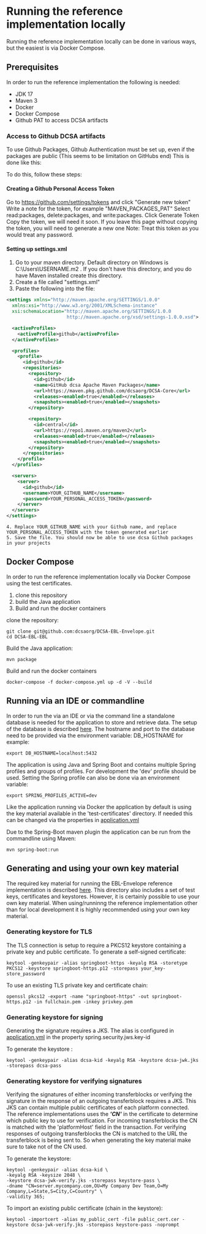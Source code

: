 # Running the reference implementation locally
Running the reference implementation locally can be done in various ways, but the easiest is via Docker Compose.

## Prerequisites
In order to run the reference implementation the following is needed:
* JDK 17
* Maven 3
* Docker
* Docker Compose
* Github PAT to access DCSA artifacts

### Access to Github DCSA artifacts

To use Github Packages, Github Authentication must be set up, even if the packages are public (This seems to be limitation on GitHubs end)
This is done like this:

To do this, follow these steps:

#### Creating a Github Personal Access Token
Go to https://github.com/settings/tokens and click "Generate new token"
Write a note for the token, for example "MAVEN_PACKAGES_PAT"
Select read:packages, delete:packages, and write:packages.
Click Generate Token
Copy the token, we will need it soon. If you leave this page without copying the token, you will need to generate a new one
Note: Treat this token as you would treat any password.

#### Setting up settings.xml

1. Go to your maven directory. Default directory on Windows is C:\Users\USERNAME\.m2 . If you don't have this directory, and you do have Maven installed create this directory.
2. Create a file called "settings.xml"
3. Paste the following into the file:
```xml
<settings xmlns="http://maven.apache.org/SETTINGS/1.0.0"
  xmlns:xsi="http://www.w3.org/2001/XMLSchema-instance"
  xsi:schemaLocation="http://maven.apache.org/SETTINGS/1.0.0
                      http://maven.apache.org/xsd/settings-1.0.0.xsd">

  <activeProfiles>
    <activeProfile>github</activeProfile>
  </activeProfiles>

  <profiles>
    <profile>
      <id>github</id>
      <repositories>
        <repository>
          <id>github</id>
          <name>GitHub dcsa Apache Maven Packages</name>
          <url>https://maven.pkg.github.com/dcsaorg/DCSA-Core</url>
          <releases><enabled>true</enabled></releases>
          <snapshots><enabled>true</enabled></snapshots>
        </repository>

        <repository>
          <id>central</id>
          <url>https://repo1.maven.org/maven2</url>
          <releases><enabled>true</enabled></releases>
          <snapshots><enabled>true</enabled></snapshots>
        </repository>
      </repositories>
    </profile>
  </profiles>

  <servers>
    <server>
      <id>github</id>
      <username>YOUR_GITHUB_NAME</username>
      <password>YOUR_PERSONAL_ACCESS_TOKEN</password>
    </server>
  </servers>
</settings>
```

    4. Replace YOUR_GITHUB_NAME with your Github name, and replace YOUR_PERSONAL_ACCESS_TOKEN with the token generated earlier
    5. Save the file. You should now be able to use dcsa Github packages in your projects

## Docker Compose
In order to run the reference implementation locally via Docker Compose using the test certificates.
1. clone this repository
2. build the Java application
3. Build and run the docker containers

clone the repository:
```shell
git clone git@github.com:dcsaorg/DCSA-EBL-Envelope.git
cd DCSA-EBL-EBL
```
Build the Java application:
```shell
mvn package
```
Build and run the docker containers
```shell
docker-compose -f docker-compose.yml up -d -V --build
```

## Running via an IDE or commandline
In order to run the via an IDE or via the command line a standalone database is needed for the application to store and retrieve data. The setup of the database is described [here](test-certificates/README.md).
The hostname and port to the database need to be provided via the environment variable: DB_HOSTNAME
for example:
```shell
export DB_HOSTNAME=localhost:5432
```

The application is using Java and Spring Boot and contains multiple Spring profiles and groups of profiles. For development the 'dev' profile should be used.
Setting the Spring profile can also be done via an environment variable:
```shell
export SPRING_PROFILES_ACTIVE=dev
```

Like the application running via Docker the application by default is using the key material available in the 'test-certificates' directory.
If needed this can be changed via the properties in [application.yml](ec-service/src/main/resources/application.yml)

Due to the Spring-Boot maven plugin the application can be run from the commandline using Maven:
```shell
mvn spring-boot:run
```

## Generating and using your own key material
The required key material for running the EBL-Envelope reference implementation is described [here](test-certificates/README.md).
This directory also includes a set of test keys, certificates and keystores. However, it is certainly possible to use your own key material.
When using/runninng the reference implementation other than for local development it is highly recommended using your own key material.

### Generating keystore for TLS
The TLS connection is setup to require a PKCS12 keystore containing a private key and public certificate.
To generate a self-signed certificate:
```shell
keytool -genkeypair -alias springboot-https -keyalg RSA -storetype PKCS12 -keystore springboot-https.p12 -storepass your_key-store_password
```
To use an existing TLS private key and certificate chain:
```shell
openssl pkcs12 -export -name "springboot-https" -out springboot-https.p12 -in fullchain.pem -inkey privkey.pem
```

### Generating keystore for signing
Generating the signature requires a JKS. The alias is configured in [application.yml](ec-service/src/main/resources/application.yml) in the property spring.security.jws.key-id

To generate the keystore :
```shell
keytool -genkeypair -alias dcsa-kid -keyalg RSA -keystore dcsa-jwk.jks -storepass dcsa-pass
```

### Generating keystore for verifying signatures
Verifying the signatures of either incoming transferblocks or verifying the signature in the response of an outgoing transferblock requires a JKS.
This JKS can contain multiple public certificates of each platform connected. The reference implementations uses the **_'CN'_** in the certificate to determine which public key to use for verification.
For incoming transferblocks the CN is matched with the 'platformHost' field in the transaction.
For verifying responses of outgoing transferblocks the CN is matched to the URL the transferblock is being sent to.
So when generating the key material make sure to take not of the CN used.

To generate the keystore:
```shell
keytool -genkeypair -alias dcsa-kid \
-keyalg RSA -keysize 2048 \
-keystore dcsa-jwk-verify.jks -storepass keystore-pass \
-dname "CN=server.mycompany.com,OU=My Company Dev Team,O=My Company,L=State,S=City,C=Country" \
-validity 365;
```

To import an existing public certificate (chain in the keystore):
```shell
keytool -importcert -alias my_public_cert -file public_cert.cer -keystore dcsa-jwk-verify.jks -storepass keystore-pass -noprompt
```

